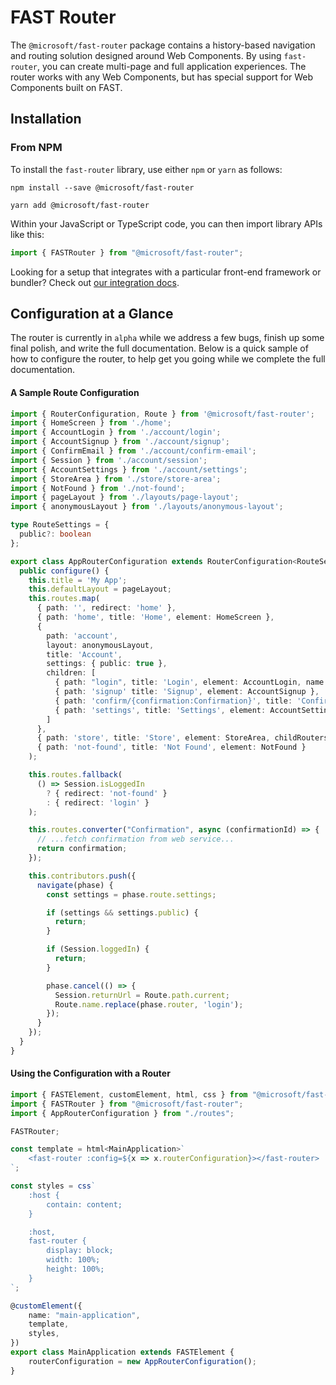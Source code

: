 # FAST Router

The `@microsoft/fast-router` package contains a history-based navigation and routing solution designed around Web Components. By using `fast-router`, you can create multi-page and full application experiences. The router works with any Web Components, but has special support for Web Components built on FAST.

## Installation

### From NPM

To install the `fast-router` library, use either `npm` or `yarn` as follows:

```shell
npm install --save @microsoft/fast-router
```

```shell
yarn add @microsoft/fast-router
```

Within your JavaScript or TypeScript code, you can then import library APIs like this:

```ts
import { FASTRouter } from "@microsoft/fast-router";
```

Looking for a setup that integrates with a particular front-end framework or bundler? Check out [our integration docs](https://fast.design/docs/integrations/introduction).

## Configuration at a Glance

The router is currently in `alpha` while we address a few bugs, finish up some final polish, and write the full documentation. Below is a quick sample of how to configure the router, to help get you going while we complete the full documentation.

#### A Sample Route Configuration

```ts
import { RouterConfiguration, Route } from '@microsoft/fast-router';
import { HomeScreen } from './home';
import { AccountLogin } from './account/login';
import { AccountSignup } from './account/signup';
import { ConfirmEmail } from './account/confirm-email';
import { Session } from './account/session';
import { AccountSettings } from './account/settings';
import { StoreArea } from './store/store-area';
import { NotFound } from './not-found';
import { pageLayout } from './layouts/page-layout';
import { anonymousLayout } from './layouts/anonymous-layout';

type RouteSettings = {
  public?: boolean
};

export class AppRouterConfiguration extends RouterConfiguration<RouteSettings> {
  public configure() {
    this.title = 'My App';
    this.defaultLayout = pageLayout;
    this.routes.map(
      { path: '', redirect: 'home' },
      { path: 'home', title: 'Home', element: HomeScreen },
      {
        path: 'account',
        layout: anonymousLayout,
        title: 'Account',
        settings: { public: true },
        children: [
          { path: "login", title: 'Login', element: AccountLogin, name: 'login' },
          { path: 'signup' title: 'Signup', element: AccountSignup },
          { path: 'confirm/{confirmation:Confirmation}', title: 'Confirm', element: ConfirmEmail },
          { path: 'settings', title: 'Settings', element: AccountSettings, layout: pageLayout, settings: { public: false } },
        ]
      },
      { path: 'store', title: 'Store', element: StoreArea, childRouters: true },
      { path: 'not-found', title: 'Not Found', element: NotFound }
    );

    this.routes.fallback(
      () => Session.isLoggedIn
        ? { redirect: 'not-found' }
        : { redirect: 'login' }
    );

    this.routes.converter("Confirmation", async (confirmationId) => {
      // ...fetch confirmation from web service...
      return confirmation;
    });

    this.contributors.push({
      navigate(phase) {
        const settings = phase.route.settings;

        if (settings && settings.public) {
          return;
        }

        if (Session.loggedIn) {
          return;
        }

        phase.cancel(() => {
          Session.returnUrl = Route.path.current;
          Route.name.replace(phase.router, 'login');
        });
      }
    });
  }
}
```

#### Using the Configuration with a Router

```ts
import { FASTElement, customElement, html, css } from "@microsoft/fast-element";
import { FASTRouter } from "@microsoft/fast-router";
import { AppRouterConfiguration } from "./routes";

FASTRouter;

const template = html<MainApplication>`
    <fast-router :config=${x => x.routerConfiguration}></fast-router>
`;

const styles = css`
    :host {
        contain: content;
    }

    :host,
    fast-router {
        display: block;
        width: 100%;
        height: 100%;
    }
`;

@customElement({
    name: "main-application",
    template,
    styles,
})
export class MainApplication extends FASTElement {
    routerConfiguration = new AppRouterConfiguration();
}
```
